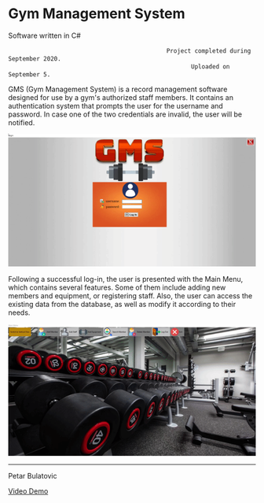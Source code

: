 # Gym Management System
Software written in C#



                                                 Project completed during September 2020.
                                                        Uploaded on September 5.



GMS (Gym Management System) is a record management software designed for use by a gym's authorized staff members.
It contains an authentication system that prompts the user for the username and password. In case one of the two
credentials are invalid, the user will be notified.

![](login.gif)




Following a successful log-in, the user is presented with the Main Menu, which contains several features. Some of them include adding
new members and equipment, or registering staff. Also, the user can access the existing data from the database, as well as modify it according to their needs.

![](mainMenu.gif)


-----------------------------
Petar Bulatovic

[Video Demo](https://youtu.be/td67CS4sg_4)</br>

